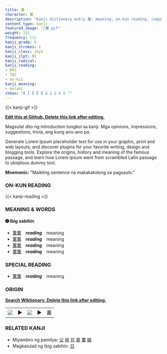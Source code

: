 ```yaml
---
title: 薫
character: 薫
description: "Kanji dictionary entry 薫: meaning, on-kun reading, compounds, origin, related kanji"
content_type: kanji
featured_image: "/薫.gif"
weight: 111
frequency: 111
kanji_grade: 9
kanji_strokes: 1
kanji_class: Jōyō
kanji_jlpt: N1
kanji_radical: 
kanji_reading: 
- DAI
- TAI
- oo-kii
kanji_meaning:
- malaki
chōon: "Ā Ī Ū Ē Ō ā ī ū ē ō ’"
---
```

[//]: # (Don't edit the line below. Kanji animated GIF code is automatically generated.)
{{< kanji-gif >}}

[//]: # (Edit below this line.)

**[Edit this at Github. Delete this link after editing.](https://github.com/tim0g/tim/tree/main/content/kanji/薫/index.md)**

Magsulat dito ng introduction tungkol sa kanji. Mga opinions, impressions, suggestions, trivia, ang kung ano-ano pa.

Generate Lorem Ipsum placeholder text for use in your graphic, print and web layouts, and discover plugins for your favorite writing, design and blogging tools. Explore the origins, history and meaning of the famous passage, and learn how Lorem Ipsum went from scrambled Latin passage to ubiqitous dummy text.
 
**Mnemonic:** "Maikling sentence na makakatulong sa pagsaulo."

### ON-KUN READING

[//]: # (Don't edit the line below. ON-KUN READING code is automatically generated.)
{{< kanji-reading >}}

### MEANING & WORDS

#### ➊ **Ibig sabihin**
  - [薫](../薫)[薫](../薫)　***reading***　meaning
  - [薫](../薫)[薫](../薫)　***reading***　meaning
  - [薫](../薫)[薫](../薫)　***reading***　meaning
  - [薫](../薫)[薫](../薫)　***reading***　meaning

### SPECIAL READING
  - [薫](../薫)[薫](../薫)　***reading***　meaning

### ORIGIN

**[Search Wiktionary. Delete this link after editing.](https://wiktionary.org/wiki/薫)**
<table class="kanji-table"><tr><td>
<img src="60px-薫-bronze.svg.png">
</td><td>▶</td><td>
<img src="60px-薫-oracle.svg.png">
</td><td>▶</td>
<td class="kanji-origin">薫</td>
</tr></table>

### RELATED KANJI
- Miyembro ng pamilya: [父](../父) [母](../母) [兄](../兄) [弟](../弟) [薫](../薫) [娘](../娘)
- Magkatulad ng ibig sabihin: [日](../日)
